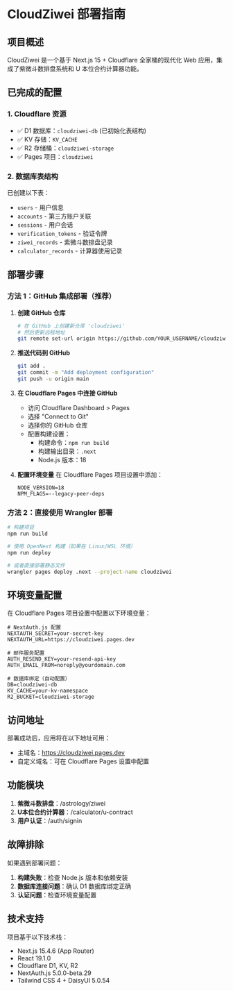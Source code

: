 # CloudZiwei 部署指南

## 项目概述
CloudZiwei 是一个基于 Next.js 15 + Cloudflare 全家桶的现代化 Web 应用，集成了紫微斗数排盘系统和 U 本位合约计算器功能。

## 已完成的配置

### 1. Cloudflare 资源
- ✅ D1 数据库：`cloudziwei-db` (已初始化表结构)
- ✅ KV 存储：`KV_CACHE`
- ✅ R2 存储桶：`cloudziwei-storage`
- ✅ Pages 项目：`cloudziwei`

### 2. 数据库表结构
已创建以下表：
- `users` - 用户信息
- `accounts` - 第三方账户关联
- `sessions` - 用户会话
- `verification_tokens` - 验证令牌
- `ziwei_records` - 紫微斗数排盘记录
- `calculator_records` - 计算器使用记录

## 部署步骤

### 方法 1：GitHub 集成部署（推荐）

1. **创建 GitHub 仓库**
   ```bash
   # 在 GitHub 上创建新仓库 'cloudziwei'
   # 然后更新远程地址
   git remote set-url origin https://github.com/YOUR_USERNAME/cloudziwei.git
   ```

2. **推送代码到 GitHub**
   ```bash
   git add .
   git commit -m "Add deployment configuration"
   git push -u origin main
   ```

3. **在 Cloudflare Pages 中连接 GitHub**
   - 访问 Cloudflare Dashboard > Pages
   - 选择 "Connect to Git"
   - 选择你的 GitHub 仓库
   - 配置构建设置：
     - 构建命令：`npm run build`
     - 构建输出目录：`.next`
     - Node.js 版本：18

4. **配置环境变量**
   在 Cloudflare Pages 项目设置中添加：
   ```
   NODE_VERSION=18
   NPM_FLAGS=--legacy-peer-deps
   ```

### 方法 2：直接使用 Wrangler 部署

```bash
# 构建项目
npm run build

# 使用 OpenNext 构建（如果在 Linux/WSL 环境）
npm run deploy

# 或者直接部署静态文件
wrangler pages deploy .next --project-name cloudziwei
```

## 环境变量配置

在 Cloudflare Pages 项目设置中配置以下环境变量：

```
# NextAuth.js 配置
NEXTAUTH_SECRET=your-secret-key
NEXTAUTH_URL=https://cloudziwei.pages.dev

# 邮件服务配置
AUTH_RESEND_KEY=your-resend-api-key
AUTH_EMAIL_FROM=noreply@yourdomain.com

# 数据库绑定（自动配置）
DB=cloudziwei-db
KV_CACHE=your-kv-namespace
R2_BUCKET=cloudziwei-storage
```

## 访问地址

部署成功后，应用将在以下地址可用：
- 主域名：https://cloudziwei.pages.dev
- 自定义域名：可在 Cloudflare Pages 设置中配置

## 功能模块

1. **紫微斗数排盘**：/astrology/ziwei
2. **U本位合约计算器**：/calculator/u-contract
3. **用户认证**：/auth/signin

## 故障排除

如果遇到部署问题：

1. **构建失败**：检查 Node.js 版本和依赖安装
2. **数据库连接问题**：确认 D1 数据库绑定正确
3. **认证问题**：检查环境变量配置

## 技术支持

项目基于以下技术栈：
- Next.js 15.4.6 (App Router)
- React 19.1.0
- Cloudflare D1, KV, R2
- NextAuth.js 5.0.0-beta.29
- Tailwind CSS 4 + DaisyUI 5.0.54
